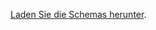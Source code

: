 [Laden Sie die Schemas herunter](http://download.microsoft.com/download/B/9/7/B97655A4-4E46-4E51-BA0A-C669106D563F/Schemas.zip).